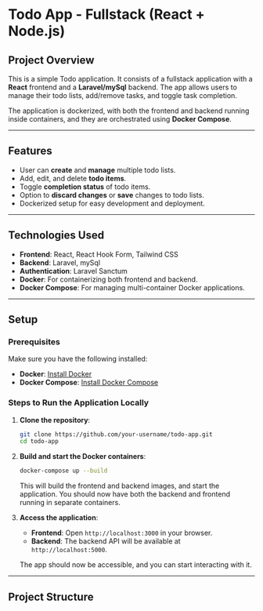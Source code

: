 # Todo App - Fullstack (React + Node.js)

## Project Overview

This is a simple Todo application. It consists of a fullstack application with a **React** frontend and a **Laravel/mySql** backend. The app allows users to manage their todo lists, add/remove tasks, and toggle task completion. 

The application is dockerized, with both the frontend and backend running inside containers, and they are orchestrated using **Docker Compose**.

---

## Features

- User can **create** and **manage** multiple todo lists.
- Add, edit, and delete **todo items**.
- Toggle **completion status** of todo items.
- Option to **discard changes** or **save** changes to todo lists.
- Dockerized setup for easy development and deployment.

---

## Technologies Used

- **Frontend**: React, React Hook Form, Tailwind CSS
- **Backend**: Laravel, mySql
- **Authentication**: Laravel Sanctum
- **Docker**: For containerizing both frontend and backend.
- **Docker Compose**: For managing multi-container Docker applications.

---

## Setup

### Prerequisites

Make sure you have the following installed:

- **Docker**: [Install Docker](https://docs.docker.com/get-docker/)
- **Docker Compose**: [Install Docker Compose](https://docs.docker.com/compose/install/)

### Steps to Run the Application Locally

1. **Clone the repository**:

    ```bash
    git clone https://github.com/your-username/todo-app.git
    cd todo-app
    ```

2. **Build and start the Docker containers**:

    ```bash
    docker-compose up --build
    ```

    This will build the frontend and backend images, and start the application. You should now have both the backend and frontend running in separate containers.

3. **Access the application**:

    - **Frontend**: Open `http://localhost:3000` in your browser.
    - **Backend**: The backend API will be available at `http://localhost:5000`.

    The app should now be accessible, and you can start interacting with it.

---

## Project Structure

